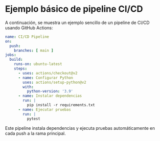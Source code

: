 # Ejemplo básico de pipeline CI/CD

A continuación, se muestra un ejemplo sencillo de un pipeline de CI/CD usando GitHub Actions:

```yaml
name: CI/CD Pipeline
on:
  push:
    branches: [ main ]
jobs:
  build:
    runs-on: ubuntu-latest
    steps:
      - uses: actions/checkout@v2
      - name: Configurar Python
        uses: actions/setup-python@v2
        with:
          python-version: '3.9'
      - name: Instalar dependencias
        run: |
          pip install -r requirements.txt
      - name: Ejecutar pruebas
        run: |
          pytest
```

Este pipeline instala dependencias y ejecuta pruebas automáticamente en cada push a la rama principal.
